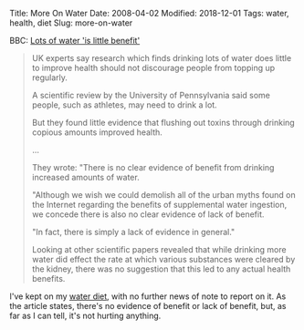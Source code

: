 Title: More On Water
Date: 2008-04-02
Modified: 2018-12-01
Tags: water, health, diet
Slug: more-on-water

BBC: [Lots of water 'is little benefit'](http://news.bbc.co.uk/2/hi/health/7326437.stm)

> UK experts say research which finds drinking lots of water does little to improve health should not discourage people from topping up regularly.
>
> A scientific review by the University of Pennsylvania said some people, such as athletes, may need to drink a lot.
>
> But they found little evidence that flushing out toxins through drinking copious amounts improved health.
>
> ...
>
> They wrote: "There is no clear evidence of benefit from drinking increased amounts of water.
>
> "Although we wish we could demolish all of the urban myths found on the Internet regarding the benefits of supplemental water ingestion, we concede there is also no clear evidence of lack of benefit.
>
> "In fact, there is simply a lack of evidence in general."
>
> Looking at other scientific papers revealed that while drinking more water did effect the rate at which various substances were cleared by the kidney, there was no suggestion that this led to any actual health benefits.

I've kept on my [water diet](/2008/02/water), with no further news of note to report on it. As the article states, there's no evidence of benefit or lack of benefit, but, as far as I can tell, it's not hurting anything.
